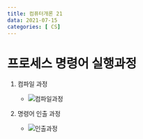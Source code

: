 ```yaml
---
title: 컴퓨터개론 21
data: 2021-07-15
categories: [ CS]
---
```


# 프로세스 명령어 실행과정

1. 컴파일 과정
    - ![컴파일과정]()

2. 명령어 인출 과정
    - ![인출과정]()